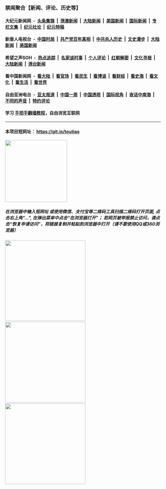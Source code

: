 ### 禁闻聚合【新闻、评论、历史等】

#### 大纪元新闻网 &nbsp;-&nbsp; [头条集锦](indexes/E头条集锦.md?t=03130331) &nbsp;|&nbsp; [港澳新闻](indexes/E港澳新闻.md?t=03130331)  &nbsp;|&nbsp; [大陆新闻](indexes/E大陆新闻.md?t=03130331) &nbsp;|&nbsp; [美国新闻](indexes/E美国新闻.md?t=03130331) &nbsp;|&nbsp; [国际新闻](indexes/E国际新闻.md?t=03130331) &nbsp;|&nbsp; [专栏文集](indexes/E专栏文集.md?t=03130331) &nbsp;|&nbsp; [纪元社论](indexes/E纪元社论.md?t=03130331) &nbsp;|&nbsp; [纪元特稿](indexes/E纪元特稿.md?t=03130331) 

#### 新唐人电视台 &nbsp;-&nbsp; [中国时局](indexes/N中国时局.md?t=03130331) &nbsp;|&nbsp; [共产党百年真相](indexes/N共产党百年真相.md?t=03130331) &nbsp;|&nbsp; [中共杀人历史](indexes/N中共杀人历史.md?t=03130331) &nbsp;|&nbsp; [文史漫步](indexes/N文史漫步.md?t=03130331) &nbsp;|&nbsp; [大陆新闻](indexes/N大陆新闻.md?t=03130331) &nbsp;|&nbsp; [美国新闻](indexes/N美国新闻.md?t=03130331)

#### 希望之声SOH &nbsp;-&nbsp; [热点追踪](indexes/H热点追踪.md?t=03130331) &nbsp;|&nbsp; [名家谈时事](indexes/H名家谈时事.md?t=03130331) &nbsp;|&nbsp; [个人评论](indexes/H个人评论.md?t=03130331)  &nbsp;|&nbsp; [红朝解密](indexes/H红朝解密.md?t=03130331) &nbsp;|&nbsp; [文化寻根](indexes/H文化寻根.md?t=03130331) &nbsp;|&nbsp; [大陆新闻](indexes/H大陆新闻.md?t=03130331) &nbsp;|&nbsp; [港台新闻](indexes/H港台新闻.md?t=03130331)

#### 看中国新闻网 &nbsp;-&nbsp; [看大陆](indexes/S看大陆.md?t=03130331) &nbsp;|&nbsp; [看官场](indexes/S看官场.md?t=03130331) &nbsp;|&nbsp; [看民生](indexes/S看民生.md?t=03130331)  &nbsp;|&nbsp; [看博谈](indexes/S看博谈.md?t=03130331) &nbsp;|&nbsp; [看财经](indexes/S看财经.md?t=03130331) &nbsp;|&nbsp; [看史海](indexes/S看史海.md?t=03130331) &nbsp;|&nbsp; [看文化](indexes/S看文化.md?t=03130331) &nbsp;|&nbsp; [看生活](indexes/S看生活.md?t=03130331) &nbsp;|&nbsp; [看世界](indexes/S看世界.md?t=03130331)

#### 自由亚洲电台 &nbsp;-&nbsp; [亚太报道](indexes/R亚太报道.md?t=03130331) &nbsp;|&nbsp; [中国一周](indexes/R中国一周.md?t=03130331) &nbsp;|&nbsp; [中国透视](indexes/R中国透视.md?t=03130331)  &nbsp;|&nbsp; [国际视角](indexes/R国际视角.md?t=03130331) &nbsp;|&nbsp; [夜话中南海](indexes/R夜话中南海.md?t=03130331) &nbsp;|&nbsp; [不同的声音](indexes/R不同的声音.md?t=03130331) &nbsp;|&nbsp; [特约评论](indexes/R特约评论.md?t=03130331)

#### 学习 [手把手翻墙教程](https://github.com/gfw-breaker/guides/wiki)，自由浏览互联网

----

#### 本项目短网址： https://git.io/toutiao
<img src="https://raw.githubusercontent.com/gfw-breaker/banned-news/master/scripts/img/qr.png" width="200px"/>  

##### 在浏览器中输入短网址 或使用微信、支付宝等二维码工具扫描二维码打开页面, 点击右上角"...", 在弹出菜单中点击“在浏览器打开”； 若网页被举报禁止访问，请点击“恢复申请访问”，将链接复制并粘贴到浏览器中打开（请不要使用QQ或360浏览器）

<img src="https://raw.githubusercontent.com/gfw-breaker/banned-news/master/scripts/img/1.png" width="260px"/> &nbsp; <img src="https://raw.githubusercontent.com/gfw-breaker/banned-news/master/scripts/img/2.png" width="260px"/> &nbsp; <img src="https://raw.githubusercontent.com/gfw-breaker/banned-news/master/scripts/img/3.png" width="260px"/>

